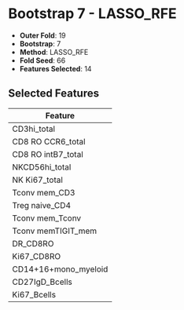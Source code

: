 # Bootstrap 7 - LASSO_RFE

- **Outer Fold**: 19
- **Bootstrap**: 7
- **Method**: LASSO_RFE
- **Fold Seed**: 66
- **Features Selected**: 14

## Selected Features

| Feature |
|---------|
| CD3hi_total |
| CD8 RO CCR6_total |
| CD8 RO intB7_total |
| NKCD56hi_total |
| NK Ki67_total |
| Tconv mem_CD3 |
| Treg naive_CD4 |
| Tconv mem_Tconv |
| Tconv memTIGIT_mem |
| DR_CD8RO |
| Ki67_CD8RO |
| CD14+16+mono_myeloid |
| CD27IgD_Bcells |
| Ki67_Bcells |
